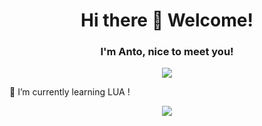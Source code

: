 <div align="center">
<h1>Hi there 👋 Welcome!</h1>
<h3>I'm Anto, nice to meet you!</h3>
</div>


<div align="center">
    <img src="https://readme-typing-svg.demolab.com?font=Fira+Code&duration=2000&pause=1000&color=BF56F7&width=435&lines=developer+fullstack;cybersecurity+engineer" />
</div>


🌱 I’m currently learning LUA !

<div align="center">
<img src="https://github-readme-stats.vercel.app/api/top-langs/?username=AntoPAA&theme=radical&layout=compact" />
</div>

